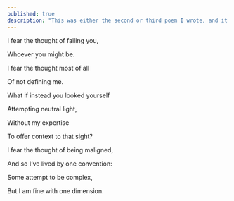 ```yaml
---
published: true
description: "This was either the second or third poem I wrote, and it was when I was trying to figure out why I felt so strongly about what others thought of me. I found the answer years later: I think strongly about what others do."
---
```


I fear the thought of failing you,

Whoever you might be. 

I fear the thought most of all

Of not defining me. 

  

What if instead you looked yourself

Attempting neutral light,

Without my expertise

To offer context to that sight?

  

I fear the thought of being maligned, 

And so I’ve lived by one convention:

Some attempt to be complex,

But I am fine with one dimension.